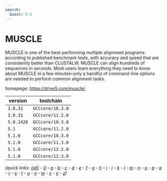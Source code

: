 ```yaml
---
search:
  boost: 0.5
---
```

# MUSCLE

MUSCLE is one of the best-performing multiple alignment programs  according to published benchmark tests, with accuracy and speed that are consistently  better than CLUSTALW. MUSCLE can align hundreds of sequences in seconds. Most users  learn everything they need to know about MUSCLE in a few minutes-only a handful of  command-line options are needed to perform common alignment tasks.

*homepage*: <https://drive5.com/muscle/>

version | toolchain
--------|----------
``3.8.31`` | ``GCCcore/10.3.0``
``3.8.31`` | ``GCCcore/11.2.0``
``5.0.1428`` | ``GCCcore/10.3.0``
``5.1`` | ``GCCcore/11.2.0``
``5.1.0`` | ``GCCcore/10.3.0``
``5.1.0`` | ``GCCcore/11.3.0``
``5.1.0`` | ``GCCcore/12.2.0``
``5.1.0`` | ``GCCcore/12.3.0``


*(quick links: [(all)](../index.md) - [0](../0/index.md) - [a](../a/index.md) - [b](../b/index.md) - [c](../c/index.md) - [d](../d/index.md) - [e](../e/index.md) - [f](../f/index.md) - [g](../g/index.md) - [h](../h/index.md) - [i](../i/index.md) - [j](../j/index.md) - [k](../k/index.md) - [l](../l/index.md) - [m](../m/index.md) - [n](../n/index.md) - [o](../o/index.md) - [p](../p/index.md) - [q](../q/index.md) - [r](../r/index.md) - [s](../s/index.md) - [t](../t/index.md) - [u](../u/index.md) - [v](../v/index.md) - [w](../w/index.md) - [x](../x/index.md) - [y](../y/index.md) - [z](../z/index.md))*


